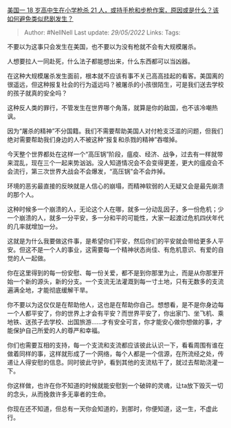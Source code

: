 [美国一 18 岁高中生在小学枪杀 21 人，或持手枪和步枪作案，原因或是什么？该如何避免类似悲剧发生？](https://www.zhihu.com/question/534443107/answer/2501757189)

> Author: #NellNell 
Last update: *29/05/2022* 
Links:
Tags: 
  

不要以为这事只会发生在美国，也不要以为没有枪就不会有大规模屠杀。

人想要拉人一同赴死，什么法子都能想出来，什么东西都可以当凶器。

在这种大规模屠杀发生面前，根本就不应该有事不关己高高挂起的看客。美国离的很遥远，但这种报复社会的行为遥远吗？被屠杀的小孩很陌生，可是我们送去学校的孩子就真的安全吗？

这种反人类的罪行，不管发生在世界哪个角落，就算是你的敌国，也不该冷嘲热讽。

因为“屠杀的精神”不分国籍。我们不需要帮助美国人对付枪支泛滥的问题，但我们绝对需要帮助我们身边的人不被这种“报复和杀戮的精神”吞噬掉。

今天整个世界都处在这样一个“高压锅”阶段，瘟疫、经济、战争，过去有一样就带来混乱，现在三个一起来势汹汹。没人知道情况会不会变得更差，更大的瘟疫会不会流行，第三次世界大战会不会爆发，“高压锅”会不会炸掉。

环境的恶劣最直接的反映就是人信心的崩塌，而精神软弱的人无疑又会是最先崩溃的那个人。

这种时候多一个崩溃的人，无论这个人在哪，就多一分动乱因子，多一份危机；少一个崩溃的人，就多一分平安，多一分和平的可能性，大家一起渡过危机四伏年代的几率就增加一分。

这就是为什么我要做这件事，是希望你们平安，然后你们的平安就会带给更多人平安。但这不是一个人的事业，这需要每一个精神状态尚佳、有危机意识、有爱的自觉的人一起做。

你在这里得到的每一份安慰、每一份关爱，都不是到你那里为止，而是从你那里开始一个新的源头，新的分支。一个支流无法灌溉到每一寸土地，只有无数多的支流遍满全地，才能彻底缓解干旱。

你不要以为这仅仅是在帮助他人，这也是在帮助你自己。想想看，是不是你身边每一个人都平安了，你的世界上才会有平安？而世界平安了，你出家门、坐飞机、乘地铁、送孩子去学校、出国旅游……才有安全可言，你才能安心做你想做的事，才能保护自己所爱的人的尊严和幸福。

你们也需要互相的支持，每一个支流和支流都应该彼此认识一下，看看周围有谁在做着同样的事，这样就形成了一个网络，每个人都是一个信源，在所流经之处，传递让人得安慰的信息。同时彼此守护，看到其他的支流枯干了，就过去帮助浇灌一下。

你这样做，也许在你不知道的时候就能安慰到一个破碎的灵魂，让ta放下毁灭一切的念头，从而挽救许多无辜者的生命。

你现在还不知道，但总有一天你会知道的，到那时，你便知道，这一生，不虚此行。